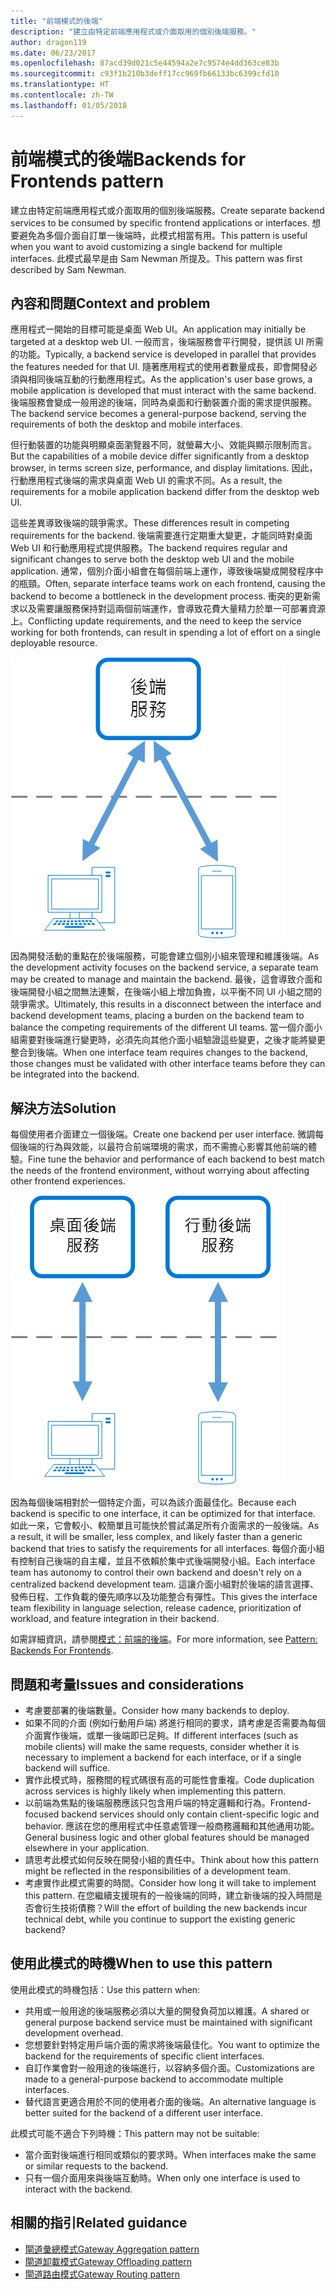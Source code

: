```yaml
---
title: "前端模式的後端"
description: "建立由特定前端應用程式或介面取用的個別後端服務。"
author: dragon119
ms.date: 06/23/2017
ms.openlocfilehash: 87acd39d021c5e44594a2e7c9574e4dd363ce83b
ms.sourcegitcommit: c93f1b210b3deff17cc969fb66133bc6399cfd10
ms.translationtype: HT
ms.contentlocale: zh-TW
ms.lasthandoff: 01/05/2018
---
```

# <a name="backends-for-frontends-pattern"></a><span data-ttu-id="ded2b-103">前端模式的後端</span><span class="sxs-lookup"><span data-stu-id="ded2b-103">Backends for Frontends pattern</span></span>

<span data-ttu-id="ded2b-104">建立由特定前端應用程式或介面取用的個別後端服務。</span><span class="sxs-lookup"><span data-stu-id="ded2b-104">Create separate backend services to be consumed by specific frontend applications or interfaces.</span></span> <span data-ttu-id="ded2b-105">想要避免為多個介面自訂單一後端時，此模式相當有用。</span><span class="sxs-lookup"><span data-stu-id="ded2b-105">This pattern is useful when you want to avoid customizing a single backend for multiple interfaces.</span></span> <span data-ttu-id="ded2b-106">此模式最早是由 Sam Newman 所提及。</span><span class="sxs-lookup"><span data-stu-id="ded2b-106">This pattern was first described by Sam Newman.</span></span>

## <a name="context-and-problem"></a><span data-ttu-id="ded2b-107">內容和問題</span><span class="sxs-lookup"><span data-stu-id="ded2b-107">Context and problem</span></span>

<span data-ttu-id="ded2b-108">應用程式一開始的目標可能是桌面 Web UI。</span><span class="sxs-lookup"><span data-stu-id="ded2b-108">An application may initially be targeted at a desktop web UI.</span></span> <span data-ttu-id="ded2b-109">一般而言，後端服務會平行開發，提供該 UI 所需的功能。</span><span class="sxs-lookup"><span data-stu-id="ded2b-109">Typically, a backend service is developed in parallel that provides the features needed for that UI.</span></span> <span data-ttu-id="ded2b-110">隨著應用程式的使用者數量成長，即會開發必須與相同後端互動的行動應用程式。</span><span class="sxs-lookup"><span data-stu-id="ded2b-110">As the application's user base grows, a mobile application is developed that must interact with the same backend.</span></span> <span data-ttu-id="ded2b-111">後端服務會變成一般用途的後端，同時為桌面和行動裝置介面的需求提供服務。</span><span class="sxs-lookup"><span data-stu-id="ded2b-111">The backend service becomes a general-purpose backend, serving the requirements of both the desktop and mobile interfaces.</span></span>

<span data-ttu-id="ded2b-112">但行動裝置的功能與明顯桌面瀏覽器不同，就螢幕大小、效能與顯示限制而言。</span><span class="sxs-lookup"><span data-stu-id="ded2b-112">But the capabilities of a mobile device differ significantly from a desktop browser, in terms screen size, performance, and display limitations.</span></span> <span data-ttu-id="ded2b-113">因此，行動應用程式後端的需求與桌面 Web UI 的需求不同。</span><span class="sxs-lookup"><span data-stu-id="ded2b-113">As a result, the requirements for a mobile application backend differ from the desktop web UI.</span></span> 

<span data-ttu-id="ded2b-114">這些差異導致後端的競爭需求。</span><span class="sxs-lookup"><span data-stu-id="ded2b-114">These differences result in competing requirements for the backend.</span></span> <span data-ttu-id="ded2b-115">後端需要進行定期重大變更，才能同時對桌面 Web UI 和行動應用程式提供服務。</span><span class="sxs-lookup"><span data-stu-id="ded2b-115">The backend requires regular and significant changes to serve both the desktop web UI and the mobile application.</span></span> <span data-ttu-id="ded2b-116">通常，個別介面小組會在每個前端上運作，導致後端變成開發程序中的瓶頸。</span><span class="sxs-lookup"><span data-stu-id="ded2b-116">Often, separate interface teams work on each frontend, causing the backend to become a bottleneck in the development process.</span></span> <span data-ttu-id="ded2b-117">衝突的更新需求以及需要讓服務保持對這兩個前端運作，會導致花費大量精力於單一可部署資源上。</span><span class="sxs-lookup"><span data-stu-id="ded2b-117">Conflicting update requirements, and the need to keep the service working for both frontends, can result in spending a lot of effort on a single deployable resource.</span></span>

![](./_images/backend-for-frontend.png) 

<span data-ttu-id="ded2b-118">因為開發活動的重點在於後端服務，可能會建立個別小組來管理和維護後端。</span><span class="sxs-lookup"><span data-stu-id="ded2b-118">As the development activity focuses on the backend service, a separate team may be created to manage and maintain the backend.</span></span> <span data-ttu-id="ded2b-119">最後，這會導致介面和後端開發小組之間無法連繫，在後端小組上增加負擔，以平衡不同 UI 小組之間的競爭需求。</span><span class="sxs-lookup"><span data-stu-id="ded2b-119">Ultimately, this results in a disconnect between the interface and backend development teams, placing a burden on the backend team to balance the competing requirements of the different UI teams.</span></span> <span data-ttu-id="ded2b-120">當一個介面小組需要對後端進行變更時，必須先向其他介面小組驗證這些變更，之後才能將變更整合到後端。</span><span class="sxs-lookup"><span data-stu-id="ded2b-120">When one interface team requires changes to the backend, those changes must be validated with other interface teams before they can be integrated into the backend.</span></span> 

## <a name="solution"></a><span data-ttu-id="ded2b-121">解決方法</span><span class="sxs-lookup"><span data-stu-id="ded2b-121">Solution</span></span>

<span data-ttu-id="ded2b-122">每個使用者介面建立一個後端。</span><span class="sxs-lookup"><span data-stu-id="ded2b-122">Create one backend per user interface.</span></span> <span data-ttu-id="ded2b-123">微調每個後端的行為與效能，以最符合前端環境的需求，而不需擔心影響其他前端的體驗。</span><span class="sxs-lookup"><span data-stu-id="ded2b-123">Fine tune the behavior and performance of each backend to best match the needs of the frontend environment, without worrying about affecting other frontend experiences.</span></span>

![](./_images/backend-for-frontend-example.png) 

<span data-ttu-id="ded2b-124">因為每個後端相對於一個特定介面，可以為該介面最佳化。</span><span class="sxs-lookup"><span data-stu-id="ded2b-124">Because each backend is specific to one interface, it can be optimized for that interface.</span></span> <span data-ttu-id="ded2b-125">如此一來，它會較小、較簡單且可能快於嘗試滿足所有介面需求的一般後端。</span><span class="sxs-lookup"><span data-stu-id="ded2b-125">As a result, it will be smaller, less complex, and likely faster than a generic backend that tries to satisfy the requirements for all interfaces.</span></span> <span data-ttu-id="ded2b-126">每個介面小組有控制自己後端的自主權，並且不依賴於集中式後端開發小組。</span><span class="sxs-lookup"><span data-stu-id="ded2b-126">Each interface team has autonomy to control their own backend and doesn't rely on a centralized backend development team.</span></span> <span data-ttu-id="ded2b-127">這讓介面小組對於後端的語言選擇、發佈日程、工作負載的優先順序以及功能整合有彈性。</span><span class="sxs-lookup"><span data-stu-id="ded2b-127">This gives the interface team flexibility in language selection, release cadence, prioritization of workload, and feature integration in their backend.</span></span>

<span data-ttu-id="ded2b-128">如需詳細資訊，請參閱[模式：前端的後端](http://samnewman.io/patterns/architectural/bff/)。</span><span class="sxs-lookup"><span data-stu-id="ded2b-128">For more information, see [Pattern: Backends For Frontends](http://samnewman.io/patterns/architectural/bff/).</span></span>

## <a name="issues-and-considerations"></a><span data-ttu-id="ded2b-129">問題和考量</span><span class="sxs-lookup"><span data-stu-id="ded2b-129">Issues and considerations</span></span>

- <span data-ttu-id="ded2b-130">考慮要部署的後端數量。</span><span class="sxs-lookup"><span data-stu-id="ded2b-130">Consider how many backends to deploy.</span></span>
- <span data-ttu-id="ded2b-131">如果不同的介面 (例如行動用戶端) 將進行相同的要求，請考慮是否需要為每個介面實作後端，或單一後端即已足夠。</span><span class="sxs-lookup"><span data-stu-id="ded2b-131">If different interfaces (such as mobile clients) will make the same requests, consider whether it is necessary to implement a backend for each interface, or if a single backend will suffice.</span></span>
- <span data-ttu-id="ded2b-132">實作此模式時，服務間的程式碼很有高的可能性會重複。</span><span class="sxs-lookup"><span data-stu-id="ded2b-132">Code duplication across services is highly likely when implementing this pattern.</span></span>
- <span data-ttu-id="ded2b-133">以前端為焦點的後端服務應該只包含用戶端的特定邏輯和行為。</span><span class="sxs-lookup"><span data-stu-id="ded2b-133">Frontend-focused backend services should only contain client-specific logic and behavior.</span></span> <span data-ttu-id="ded2b-134">應該在您的應用程式中任意處管理一般商務邏輯和其他通用功能。</span><span class="sxs-lookup"><span data-stu-id="ded2b-134">General business logic and other global features should be managed elsewhere in your application.</span></span>
- <span data-ttu-id="ded2b-135">請思考此模式如何反映在開發小組的責任中。</span><span class="sxs-lookup"><span data-stu-id="ded2b-135">Think about how this pattern might be reflected in the responsibilities of a development team.</span></span>
- <span data-ttu-id="ded2b-136">考慮實作此模式需要的時間。</span><span class="sxs-lookup"><span data-stu-id="ded2b-136">Consider how long it will take to implement this pattern.</span></span> <span data-ttu-id="ded2b-137">在您繼續支援現有的一般後端的同時，建立新後端的投入時間是否會衍生技術債務？</span><span class="sxs-lookup"><span data-stu-id="ded2b-137">Will the effort of building the new backends incur technical debt, while you continue to support the existing generic backend?</span></span>

## <a name="when-to-use-this-pattern"></a><span data-ttu-id="ded2b-138">使用此模式的時機</span><span class="sxs-lookup"><span data-stu-id="ded2b-138">When to use this pattern</span></span>

<span data-ttu-id="ded2b-139">使用此模式的時機包括：</span><span class="sxs-lookup"><span data-stu-id="ded2b-139">Use this pattern when:</span></span>

- <span data-ttu-id="ded2b-140">共用或一般用途的後端服務必須以大量的開發負荷加以維護。</span><span class="sxs-lookup"><span data-stu-id="ded2b-140">A shared or general purpose backend service must be maintained with significant development overhead.</span></span>
- <span data-ttu-id="ded2b-141">您想要針對特定用戶端介面的需求將後端最佳化。</span><span class="sxs-lookup"><span data-stu-id="ded2b-141">You want to optimize the backend for the requirements of specific client interfaces.</span></span>
- <span data-ttu-id="ded2b-142">自訂作業會對一般用途的後端進行，以容納多個介面。</span><span class="sxs-lookup"><span data-stu-id="ded2b-142">Customizations are made to a general-purpose backend to accommodate multiple interfaces.</span></span>
- <span data-ttu-id="ded2b-143">替代語言更適合用於不同的使用者介面的後端。</span><span class="sxs-lookup"><span data-stu-id="ded2b-143">An alternative language is better suited for the backend of a different user interface.</span></span>

<span data-ttu-id="ded2b-144">此模式可能不適合下列時機：</span><span class="sxs-lookup"><span data-stu-id="ded2b-144">This pattern may not be suitable:</span></span>

- <span data-ttu-id="ded2b-145">當介面對後端進行相同或類似的要求時。</span><span class="sxs-lookup"><span data-stu-id="ded2b-145">When interfaces make the same or similar requests to the backend.</span></span>
- <span data-ttu-id="ded2b-146">只有一個介面用來與後端互動時。</span><span class="sxs-lookup"><span data-stu-id="ded2b-146">When only one interface is used to interact with the backend.</span></span>

## <a name="related-guidance"></a><span data-ttu-id="ded2b-147">相關的指引</span><span class="sxs-lookup"><span data-stu-id="ded2b-147">Related guidance</span></span>

- [<span data-ttu-id="ded2b-148">閘道彙總模式</span><span class="sxs-lookup"><span data-stu-id="ded2b-148">Gateway Aggregation pattern</span></span>](./gateway-aggregation.md)
- [<span data-ttu-id="ded2b-149">閘道卸載模式</span><span class="sxs-lookup"><span data-stu-id="ded2b-149">Gateway Offloading pattern</span></span>](./gateway-offloading.md)
- [<span data-ttu-id="ded2b-150">閘道路由模式</span><span class="sxs-lookup"><span data-stu-id="ded2b-150">Gateway Routing pattern</span></span>](./gateway-routing.md)


